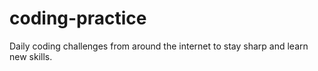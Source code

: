 # coding-practice
Daily coding challenges from around the internet to stay sharp and learn new skills.
